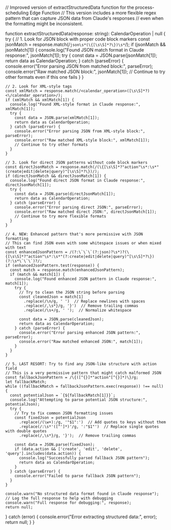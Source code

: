 // Improved version of extractStructuredData function for the process-scheduling Edge Function
// This version includes a more flexible regex pattern that can capture JSON data from Claude's responses
// even when the formatting might be inconsistent.

function extractStructuredData(response: string): CalendarOperation | null {
  try {
    // 1. Look for JSON block with proper code block markers
    const jsonMatch = response.match(/```json\s*(\{[\s\S]*?\})\s*```/);
    if (jsonMatch && jsonMatch[1]) {
      console.log("Found JSON match format in Claude response:", jsonMatch[1]);
      try {
        const data = JSON.parse(jsonMatch[1]);
        return data as CalendarOperation;
      } catch (parseError) {
        console.error("Error parsing JSON from matched block:", parseError);
        console.error("Raw matched JSON block:", jsonMatch[1]);
        // Continue to try other formats even if this one fails
      }
    }
    
    // 2. Look for XML-style tags
    const xmlMatch = response.match(/<calendar_operation>([\s\S]*?)<\/calendar_operation>/);
    if (xmlMatch && xmlMatch[1]) {
      console.log("Found XML-style format in Claude response:", xmlMatch[1]);
      try {
        const data = JSON.parse(xmlMatch[1]);
        return data as CalendarOperation;
      } catch (parseError) {
        console.error("Error parsing JSON from XML-style block:", parseError);
        console.error("Raw matched XML-style block:", xmlMatch[1]);
        // Continue to try other formats
      }
    }
    
    // 3. Look for direct JSON patterns without code block markers
    const directJsonMatch = response.match(/(\{[\s\S]*?"action"\s*:\s*"(create|edit|delete|query)"[\s\S]*?\})/);
    if (directJsonMatch && directJsonMatch[1]) {
      console.log("Found direct JSON format in Claude response:", directJsonMatch[1]);
      try {
        const data = JSON.parse(directJsonMatch[1]);
        return data as CalendarOperation;
      } catch (parseError) {
        console.error("Error parsing direct JSON:", parseError);
        console.error("Raw matched direct JSON:", directJsonMatch[1]);
        // Continue to try more flexible formats
      }
    }
    
    // 4. NEW: Enhanced pattern that's more permissive with JSON formatting
    // This can find JSON even with some whitespace issues or when mixed with text
    const enhancedJsonPattern = /(?:\`\`\`(?:json)?\s*)?(\{[\s\S]*?"action"\s*:\s*"(?:create|edit|delete|query)"[\s\S]*?\})(?:\s*\`\`\`)?/;
    if (enhancedJsonPattern.test(response)) {
      const match = response.match(enhancedJsonPattern);
      if (match && match[1]) {
        console.log("Found enhanced JSON pattern in Claude response:", match[1]);
        try {
          // Try to clean the JSON string before parsing
          const cleanedJson = match[1]
            .replace(/\n/g, ' ')  // Replace newlines with spaces
            .replace(/,\s*}/g, '}')  // Remove trailing commas
            .replace(/\s+/g, ' ');  // Normalize whitespace
          
          const data = JSON.parse(cleanedJson);
          return data as CalendarOperation;
        } catch (parseError) {
          console.error("Error parsing enhanced JSON pattern:", parseError);
          console.error("Raw matched enhanced JSON:", match[1]);
        }
      }
    }
    
    // 5. LAST RESORT: Try to find any JSON-like structure with action field
    // This is a very permissive pattern that might catch malformed JSON
    const fallbackJsonPattern = /\{([^{}]*"action"[^{}]*)\}/g;
    let fallbackMatch;
    while ((fallbackMatch = fallbackJsonPattern.exec(response)) !== null) {
      const potentialJson = `{${fallbackMatch[1]}}`;
      console.log("Attempting to parse potential JSON structure:", potentialJson);
      try {
        // Try to fix common JSON formatting issues
        const fixedJson = potentialJson
          .replace(/(\w+):/g, '"$1":')  // Add quotes to keys without them
          .replace(/:\s*'([^']*)'/g, ':"$1"')  // Replace single quotes with double quotes
          .replace(/,\s*}/g, '}');  // Remove trailing commas
          
        const data = JSON.parse(fixedJson);
        if (data.action && ['create', 'edit', 'delete', 'query'].includes(data.action)) {
          console.log("Successfully parsed fallback JSON pattern");
          return data as CalendarOperation;
        }
      } catch (parseError) {
        console.error("Failed to parse fallback JSON pattern");
      }
    }
    
    console.warn("No structured data format found in Claude response");
    // Log the full response to help with debugging
    console.warn("Full response for debugging:", response);
    return null;
  } catch (error) {
    console.error("Error extracting structured data:", error);
    return null;
  }
}

